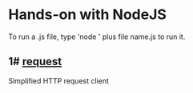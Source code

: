 # Hands-on with NodeJS

To run a .js file, type 'node ' plus file name.js to run it.

## 1# [request](https://github.com/request/request)
Simplified HTTP request client



